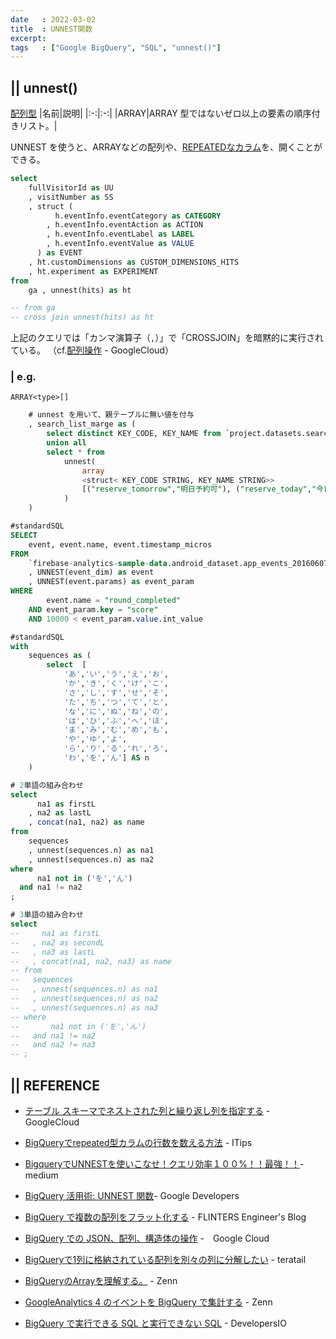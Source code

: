 ```yaml
---
date   : 2022-03-02
title  : UNNEST関数
excerpt: 
tags   : ["Google BigQuery", "SQL", "unnest()"]
---
```


## || unnest()

[配列型](https://cloud.google.com/bigquery/docs/reference/standard-sql/data-types?hl=ja#array_type)
|名前|説明|
|:-:|:-:|
|ARRAY|ARRAY 型ではないゼロ以上の要素の順序付きリスト。|

UNNEST を使うと、ARRAYなどの配列や、[REPEATEDなカラム](https://itips.krsw.biz/bigquery-how-to-count-repeated-column-record/)を、開くことができる。

```sql
select 
    fullVisitorId as UU
    , visitNumber as SS
    , struct (
          h.eventInfo.eventCategory as CATEGORY
        , h.eventInfo.eventAction as ACTION
        , h.eventInfo.eventLabel as LABEL
        , h.eventInfo.eventValue as VALUE
      ) as EVENT
    , ht.customDimensions as CUSTOM_DIMENSIONS_HITS
    , ht.experiment as EXPERIMENT
from 
    ga , unnest(hits) as ht

-- from ga
-- cross join unnest(hits) as ht
```
上記のクエリでは「カンマ演算子（`,`）」で「CROSSJOIN」を暗黙的に実行されている。
（cf.[配列操作](https://cloud.google.com/bigquery/docs/reference/standard-sql/arrays?hl=ja) - GoogleCloud）


### | e.g.
`ARRAY<type>[]`
```sql 
    # unnest を用いて、親テーブルに無い値を付与
    , search_list_marge as (
        select distinct KEY_CODE, KEY_NAME from `project.datasets.search_table_20*` where _TABLE_SUFFIX = (select TODAY from ts)
        union all
        select * from
            unnest(
                array
                <struct< KEY_CODE STRING, KEY_NAME STRING>>
                [("reserve_tomorrow","明日予約可"), ("reserve_today","今日予約可")]
            )
    )
```

```SQL
#standardSQL
SELECT 
    event, event.name, event.timestamp_micros
FROM 
    `firebase-analytics-sample-data.android_dataset.app_events_20160607`
    , UNNEST(event_dim) as event
    , UNNEST(event.params) as event_param
WHERE 
        event.name = "round_completed"
    AND event_param.key = "score"
    AND 10000 < event_param.value.int_value
```


```SQL
#standardSQL
with
    sequences as (
        select  [
            'あ','い','う','え','お',
            'か','き','く','け','こ',
            'さ','し','す','せ','そ',
            'た','ち','つ','て','と',
            'な','に','ぬ','ね','の',
            'は','ひ','ふ','へ','ほ',
            'ま','み','む','め','も',
            'や','ゆ','よ',
            'ら','り','る','れ','ろ',
            'わ','を','ん'] AS n
    )

# 2単語の組み合わせ
select
      na1 as firstL
    , na2 as lastL
    , concat(na1, na2) as name
from 
    sequences
    , unnest(sequences.n) as na1
    , unnest(sequences.n) as na2
where
      na1 not in ('を','ん')
  and na1 != na2
;

# 3単語の組み合わせ
select 
--     na1 as firstL
--   , na2 as secondL
--   , na3 as lastL
--   , concat(na1, na2, na3) as name
-- from
--   sequences
--   , unnest(sequences.n) as na1
--   , unnest(sequences.n) as na2
--   , unnest(sequences.n) as na3
-- where
--       na1 not in ('を','ん')
--   and na1 != na2
--   and na2 != na3
-- ;
```


## || REFERENCE
+ [テーブル スキーマでネストされた列と繰り返し列を指定する](https://cloud.google.com/bigquery/docs/nested-repeated?hl=ja) - GoogleCloud
+ [BigQueryでrepeated型カラムの行数を数える方法](https://itips.krsw.biz/bigquery-how-to-count-repeated-column-record/) - ITips
+ [BigqueryでUNNESTを使いこなせ！クエリ効率１００%！！最強！！](https://medium.com/eureka-engineering/bigquery-unnest-100percent-3d28560b4f0)-  medium
+ [BigQuery 活用術: UNNEST 関数](https://developers-jp.googleblog.com/2017/04/bigquery-tip-unnest-function.html)- Google Developers
+ [BigQuery で複数の配列をフラット化する](https://labs.septeni.co.jp/entry/2018/11/06/120000) - FLINTERS Engineer's Blog

+ [BigQuery での JSON、配列、構造体の操作](https://www.cloudskillsboost.google/focuses/3696?locale=ja&parent=catalog) -　Google Cloud
+ [BigQueryで1列に格納されている配列を別々の列に分解したい](https://teratail.com/questions/151185) - teratail 

+ [BigQueryのArrayを理解する。](https://zenn.dev/a1008u/articles/acbd17961f7f5d95a2a8) - Zenn
+ [GoogleAnalytics 4 のイベントを BigQuery で集計する](https://zenn.dev/mjunya1030/articles/20210510-analyze-ga4-by-bigquery) - Zenn
+ [BigQuery で実行できる SQL と実行できない SQL](https://dev.classmethod.jp/articles/bigquery-standard-sql-support/) - DevelopersIO

